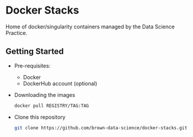 # Docker Stacks

Home of docker/singularity containers managed by the Data Science Practice. 

## Getting Started

* Pre-requisites:
    * Docker
    * DockerHub account (optional)

* Downloading the images
    ```bash
    docker pull REGISTRY/TAG:TAG
    ```

* Clone this repository
    ```bash
    git clone https://github.com/brown-data-science/docker-stacks.git
    ```
